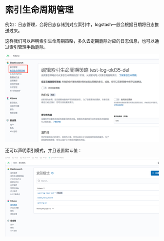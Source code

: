 # 索引生命周期管理



例如：日志管理，会将日志存储到对应索引中，logstash一般会根据日期将日志推送过来。

这样我们可以声明索引生命周期策略，多久去定期删除对应的日志信息，也可以通过索引管理手动删除。

![image-20241018104433445](https://raw.githubusercontent.com/xupengboo/xupengboo-picture/main/img/image-20241018104433445.png)

还可以声明索引模式，并且设置默认值：

![image-20241018104403682](https://raw.githubusercontent.com/xupengboo/xupengboo-picture/main/img/image-20241018104403682.png)